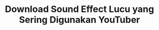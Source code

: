 ---
layout: post
title: "Download Sound Effect Lucu yang Sering Digunakan YouTuber
"
categories: [Suara Burung]
---